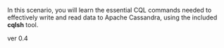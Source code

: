 In this scenario, you will learn the essential CQL commands needed to effectively write and read data to Apache Cassandra, using the included **cqlsh** tool.

ver 0.4
